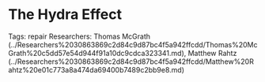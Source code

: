 # The Hydra Effect

Tags: repair
Researchers: Thomas McGrath (../Researchers%2030863869c2d84c9d87bc4f5a942ffcdd/Thomas%20McGrath%20c5dd57e54d944f91a10dc9cdca323341.md), Matthew Rahtz (../Researchers%2030863869c2d84c9d87bc4f5a942ffcdd/Matthew%20Rahtz%20e01c773a8a474da69400b7489c2bb9e8.md)